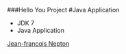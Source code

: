 ###Hello You Project
#Java Application

* JDK 7
* Java Application

[Jean-francois Nepton](http://sqasolution.com)